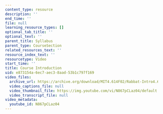```yaml
---
content_type: resource
description: ''
end_time: ''
file: null
learning_resource_types: []
optional_tab_title: ''
optional_text: ''
parent_title: Syllabus
parent_type: CourseSection
related_resources_text: ''
resource_index_text: ''
resourcetype: Video
start_time: ''
title: Course Introduction
uid: e873154a-6ec7-aec3-8aad-53b1c797f169
video_files:
  archive_url: https://archive.org/download/MIT4.614F02/Rabbat-Intro4.614-220k.mp4
  video_captions_file: null
  video_thumbnail_file: https://img.youtube.com/vi/N867pCLaz04/default.jpg
  video_transcript_file: null
video_metadata:
  youtube_id: N867pCLaz04
---
```

